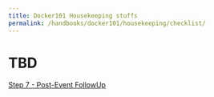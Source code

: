 ```yaml
---
title: Docker101 Housekeeping stuffs
permalink: /handbooks/docker101/housekeeping/checklist/
---
```


# TBD


[Step 7 - Post-Event FollowUp](../postevent/)
